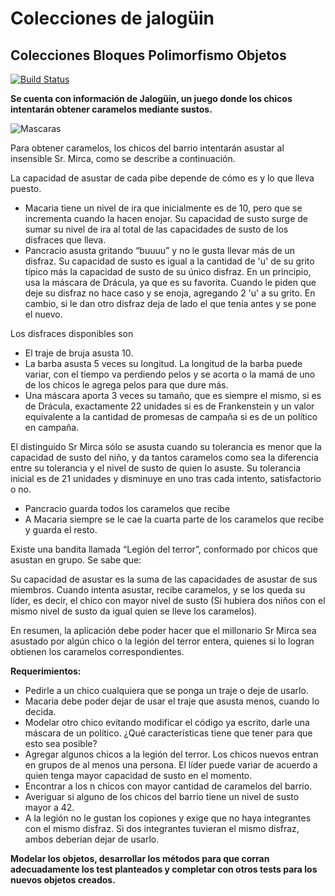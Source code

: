 # Colecciones de jalogüin

## Colecciones Bloques Polimorfismo Objetos

[![Build Status](https://travis-ci.org/wollok/coleccionesBloquesJaloguin.svg?branch=master)](https://travis-ci.org/wollok/coleccionesBloquesJaloguin)

**Se cuenta con información de Jalogüin, un juego donde los chicos intentarán obtener caramelos mediante sustos.**

![Mascaras](http://mla-s2-p.mlstatic.com/199011-MLA20469290685_102015-Y.jpg)

Para obtener caramelos, los chicos del barrio intentarán asustar al insensible Sr. Mirca, como se describe a continuación.
 
La capacidad de asustar de cada pibe depende de cómo es y lo que lleva puesto.
- Macaria tiene un nivel de ira que inicialmente es de 10, pero que se incrementa cuando la hacen enojar. Su capacidad de susto surge de sumar su nivel de ira al total de las capacidades de susto de los disfraces que lleva. 
- Pancracio asusta gritando “buuuu” y no le gusta llevar más de un disfraz. Su capacidad de susto es igual a la cantidad de 'u' de su grito típico más la capacidad de susto de su único disfraz. En un principio, usa la máscara de Drácula, ya que es su favorita. Cuando le piden que deje su disfraz no hace caso y se enoja, agregando 2 'u' a su grito. En cambio, si le dan otro disfraz deja de lado el que tenía antes y se pone el nuevo. 

Los disfraces disponibles son
- El traje de bruja asusta 10.
- La barba asusta 5 veces su longitud. La longitud de la barba puede variar, con el tiempo va perdiendo pelos y se acorta o la mamá de uno de los chicos le agrega pelos para que dure más.
- Una máscara aporta 3 veces su tamaño, que es siempre el mismo, si es de Drácula, exactamente 22 unidades si es de Frankenstein y un valor equivalente a la cantidad de promesas de campaña si es de un político en campaña. 

El distinguido Sr Mirca sólo se asusta cuando su tolerancia es menor que la capacidad de susto del niño, y da tantos caramelos como sea la diferencia entre su tolerancia y el nivel de susto de quien lo asuste. Su tolerancia inicial es de 21 unidades y disminuye en uno tras cada intento, satisfactorio o no.
- Pancracio guarda todos los caramelos que recibe
- A Macaria siempre se le cae la cuarta parte de los caramelos que recibe y guarda el resto. 

Existe una bandita llamada “Legión del terror”, conformado por chicos que asustan en grupo. Se sabe que:

Su capacidad de asustar es la suma de las capacidades de asustar de sus miembros.
Cuando intenta asustar, recibe caramelos, y se los queda su líder, es decir, el chico con mayor nivel de susto (Si hubiera dos niños con el mismo nivel de susto da igual quien se lleve los caramelos).
                                                                                               
En resumen, la aplicación debe poder hacer que el millonario Sr Mirca sea asustado por algún chico o la legión del terror entera, quienes si lo logran obtienen los caramelos correspondientes.

**Requerimientos:**
- Pedirle a un chico cualquiera que se ponga un traje o deje de usarlo.
- Macaria debe poder dejar de usar el traje que asusta menos, cuando lo decida.
- Modelar otro chico evitando modificar el código ya escrito, darle una máscara de un político. ¿Qué características tiene que tener para que esto sea posible?
- Agregar algunos chicos a la legión del terror. Los chicos nuevos entran en grupos de al menos una persona. El líder puede variar de acuerdo a quien tenga mayor capacidad de susto en el momento.
- Encontrar a los n chicos con mayor cantidad de caramelos del barrio.
- Averiguar si alguno de los chicos del barrio tiene un nivel de susto mayor a 42.
- A la legión no le gustan los copiones y exige que no haya integrantes con el mismo disfraz. Si dos integrantes tuvieran el mismo disfraz, ambos deberían dejar de usarlo. 
	
**Modelar los objetos, desarrollar los métodos para que corran adecuadamente los test planteados y completar con otros tests para los nuevos objetos creados.**

